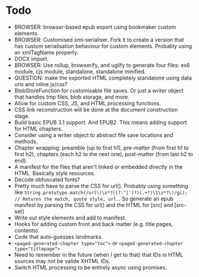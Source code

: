 # Todo

* BROWSER: browser-based epub export using bookmaker custom elements.
* BROWSER: Customised xml-serialiser. Fork it to create a version that has custom serialisation behaviour for custom elements. Probably using an xmlTagName property.
* DOCX import.
* BROWSER: Use rollup, browserify, and uglify to generate four files: es6 module, cjs module, standalone, standalone minified.
* QUESTION: make the exported HTML completely standalone using data uris and inline js/css?
* BlobStoreFunction for customisable file saves. Or just a writer object that handles tmp files, blob storage, and more.
* Allow for custom CSS, JS, and HTML processing functions.
* CSS link reconstruction will be done at the document construction stage.
* Build basic EPUB 3.1 support. And EPUB2. This means adding support for HTML chapters.
* Consider using a writer object to abstract file save locations and methods.
* Chapter wrapping: preamble (up to first h1), pre-matter (from first h1 to first h2), chapters (each h2 to the next one), post-matter (from last h2 to end).
* A manifest for the files that aren't linked or embedded directly in the HTML. Basically style resources.
* Decode obfuscated fonts?
* Pretty much have to parse the CSS for url(). Probably using something like `String.prototype.match(/url\(\s*?((?:"|')?)(.+?)\1\s*?\)/gi); // Returns the match, quote style, url.`. So generate an epub manifest by parsing the CSS for url() and the HTML for [src] and [src-set]
* Write out style elements and add to manifest.
* Hooks for adding custom front and back matter (e.g. title pages, contents).
* Code that auto-guesses landmarks.
* `<paged-generated-chapter type="toc">` or `<paged-generated-chapter type="titlepage">`
* Need to remember in the future (when I get to that) that IDs in HTML sources may not be valide XHTML IDs.
* Switch HTML processing to be entirely async using promises.
